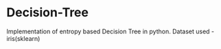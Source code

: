 # Decision-Tree
Implementation of entropy based Decision Tree in python. 
Dataset used - iris(sklearn)
